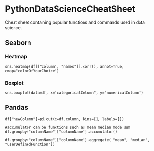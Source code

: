 # PythonDataScienceCheatSheet

Cheat sheet containing popular functions and commands used in data science.

## Seaborn

### Heatmap

```
sns.heatmap(df[["column", "names"]].corr(), annot=True, cmap="colorOfYourChoice")
```

### Boxplot

```
sns.boxplot(data=df, x="categoricalColumn", y="numericalColumn")
```

## Pandas

```
df["newColumn"]=pd.cut(x=df.column, bins=[], labels=[])
```

```
#accumulator can be functions such as mean median mode sum
df.groupby("columnName")["columnName"].accumulator()
```

```
df.groupby("columnName")["columnName"].aggregate(["mean", "median", "userDefinedFunction"])
```
